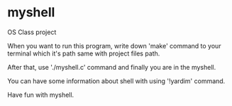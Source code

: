 # myshell
OS Class project

When you want to run this program,
write down 'make' command to your terminal which it's path same with project files path.

After that, use './myshell.c' command and finally you are in the myshell.

You can have some information about shell with using '!yardim' command.

Have fun with myshell.
